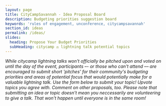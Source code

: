 ```yaml
---
layout: page
title: CityCampSavannah - Idea Proposal Board
description: Budgeting priorities suggestion board
keywords: 'rules of engagement, unconference, citycampsavannah'
section_id: ideas
permalink: /ideas/
slides:
  heading: Propose Your Budget Priorities
  subHeading: citycamp ⚖️ lightning talk potential topics
---
```


<em>While citycamp lightning talks won't officially be pitched upon and voted on until the day of the event, participants –- or those who can't attend –– are encouraged to submit short 'pitches' for their community's budgeting priorities and areas of potential focus that would potentially make for a valuable lightning talk. Use the form below to submit your topic! Upvote topics you agree with. Comment on other proposals, too. Please note that submitting an idea or topic doesn't mean you neccessarily are volunteering to give a talk. That won't happen until everyone is in the same room! </em>

<div data-canny />
<script>!function(w,d,i,s){function l(){if(!d.getElementById(i)){var f=d.getElementsByTagName(s)[0],e=d.createElement(s);e.type="text/javascript",e.async=!0,e.src="https://canny.io/sdk.js",f.parentNode.insertBefore(e,f)}}if("function"!=typeof w.Canny){var c=function(){c.q.push(arguments)};c.q=[],w.Canny=c,"complete"===d.readyState?l():w.attachEvent?w.attachEvent("onload",l):w.addEventListener("load",l,!1)}}(window,document,"canny-jssdk","script");</script>
<script>
  Canny('render', {
    boardToken: '0abd95ec-bbf3-1577-6749-f134b35f1136',
    basePath: null, 
    ssoToken: null, // See step 3
  });
</script>
